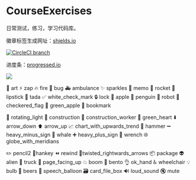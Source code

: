 # CourseExercises
日常测试，练习，学习代码库。

徽章标签生成网址：[shields.io](http://shields.io/)

[![CircleCI branch](https://img.shields.io/circleci/project/github/RedSparr0w/node-csgo-parser/master.svg)]()

进度条：[progressed.io](https://github.com/fehmicansaglam/progressed.io)

![](http://progressed.io/bar/59?title=completed)

:art:  art
:zap: zap
:fire: fire
:bug: bug
:ambulance: ambulance
:sparkles:  sparkles
:memo: memo
:rocket: rocket
:lipstick: lipstick
:tada: tada
:white_check_mark: white_check_mark
:lock: lock
:apple: apple
:penguin: penguin
:robot: robot
:checkered_flag: checkered_flag
:green_apple: green_apple
:bookmark: bookmark

:rotating_light: rotating_light
:construction: construction
:construction_worker: construction_worker
:green_heart: green_heart
:arrow_down: arrow_down :arrow_up: arrow_up
:chart_with_upwards_trend: chart_with_upwards_trend
:hammer: hammer
:heavy_minus_sign: heavy_minus_sign
:whale: whale
:heavy_plus_sign: heavy_plus_sign
:wrench: wrench
:globe_with_meridians: globe_with_meridians

:pencil2: pencil2
:hankey:hankey
:rewind: rewind
:twisted_rightwards_arrows:twisted_rightwards_arrows
:package: package
:alien: alien
:truck: truck
:page_facing_up: page_facing_up
:boom: boom
:bento: bento
:ok_hand: ok_hand
:wheelchair: wheelchair
:bulb: bulb
:beers: beers
:speech_balloon: speech_balloon
:card_file_box: card_file_box
:loud_sound: loud_sound
:mute: mute
 
